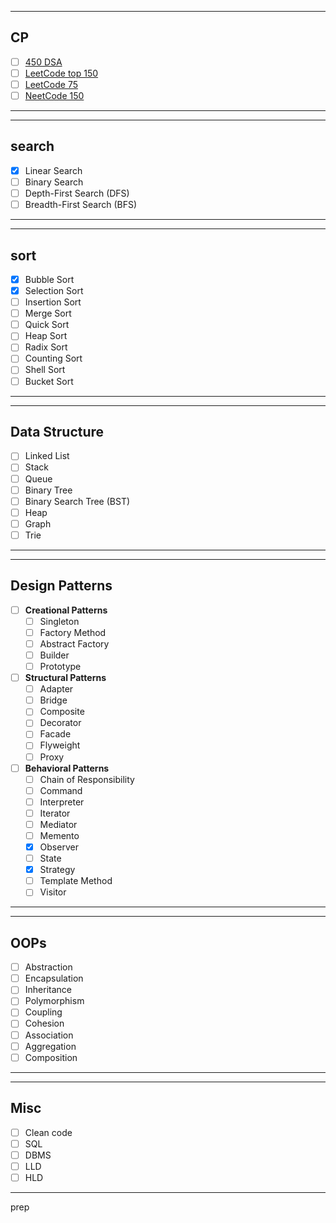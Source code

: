 
---
## CP
- [ ] [450 DSA](https://450dsa.com)
- [ ] [LeetCode top 150](https://leetcode.com/studyplan/top-interview-150/)
- [ ] [LeetCode 75](https://leetcode.com/studyplan/leetcode-75/)
- [ ] [NeetCode 150](https://neetcode.io/roadmap)
---
___
## search
- [X] Linear Search
- [ ] Binary Search
- [ ] Depth-First Search (DFS)
- [ ] Breadth-First Search (BFS)
---
---
## sort
- [X] Bubble Sort
- [X] Selection Sort
- [ ] Insertion Sort
- [ ] Merge Sort
- [ ] Quick Sort
- [ ] Heap Sort
- [ ] Radix Sort
- [ ] Counting Sort
- [ ] Shell Sort
- [ ] Bucket Sort
---
---
## Data Structure
- [ ] Linked List
- [ ] Stack
- [ ] Queue
- [ ] Binary Tree
- [ ] Binary Search Tree (BST)
- [ ] Heap
- [ ] Graph
- [ ] Trie
---
---
## Design Patterns

- [ ] **Creational Patterns**
  - [ ] Singleton
  - [ ] Factory Method
  - [ ] Abstract Factory
  - [ ] Builder
  - [ ] Prototype

- [ ] **Structural Patterns**
  - [ ] Adapter
  - [ ] Bridge
  - [ ] Composite
  - [ ] Decorator
  - [ ] Facade
  - [ ] Flyweight
  - [ ] Proxy

- [ ] **Behavioral Patterns**
  - [ ] Chain of Responsibility
  - [ ] Command
  - [ ] Interpreter
  - [ ] Iterator
  - [ ] Mediator
  - [ ] Memento
  - [x] Observer
  - [ ] State
  - [X] Strategy
  - [ ] Template Method
  - [ ] Visitor
---
---
## OOPs
- [ ] Abstraction
- [ ] Encapsulation
- [ ] Inheritance
- [ ] Polymorphism
- [ ] Coupling
- [ ] Cohesion
- [ ] Association
- [ ] Aggregation
- [ ] Composition
---
---
## Misc
- [ ] Clean code 
- [ ] SQL
- [ ] DBMS
- [ ] LLD
- [ ] HLD
---
prep